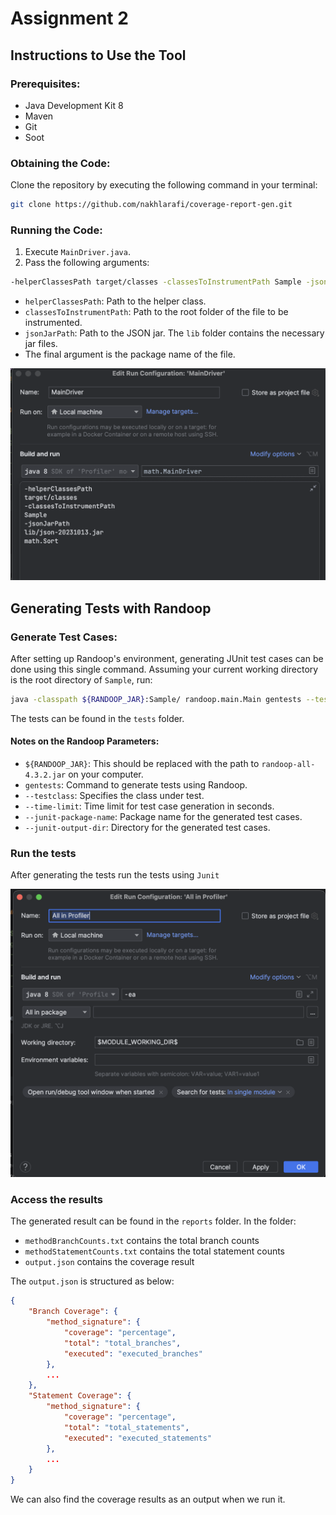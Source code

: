 # Assignment 2

## Instructions to Use the Tool

### Prerequisites:
- Java Development Kit 8
- Maven
- Git
- Soot

### Obtaining the Code:

Clone the repository by executing the following command in your terminal:

```bash
git clone https://github.com/nakhlarafi/coverage-report-gen.git
```

### Running the Code:

1. Execute `MainDriver.java`.
2. Pass the following arguments:

```bash
-helperClassesPath target/classes -classesToInstrumentPath Sample -jsonJarPath lib/json-20231013.jar math.Sort
```

- `helperClassesPath`: Path to the helper class.
- `classesToInstrumentPath`: Path to the root folder of the file to be instrumented.
- `jsonJarPath`: Path to the JSON jar. The `lib` folder contains the necessary jar files.
- The final argument is the package name of the file.

![Run configuration](img/mainFileConfig.png)

## Generating Tests with Randoop

### Generate Test Cases:

After setting up Randoop's environment, generating JUnit test cases can be done using this single command. Assuming your current working directory is the root directory of `Sample`, run:

```bash
java -classpath ${RANDOOP_JAR}:Sample/ randoop.main.Main gentests --testclass=math.Sort --time-limit=60 --junit-package-name=math --junit-output-dir=tests
```
The tests can be found in the `tests` folder.

#### Notes on the Randoop Parameters:

- `${RANDOOP_JAR}`: This should be replaced with the path to `randoop-all-4.3.2.jar` on your computer.
- `gentests`: Command to generate tests using Randoop.
- `--testclass`: Specifies the class under test.
- `--time-limit`: Time limit for test case generation in seconds.
- `--junit-package-name`: Package name for the generated test cases.
- `--junit-output-dir`: Directory for the generated test cases.

### Run the tests
After generating the tests run the tests using `Junit`

![img.png](img/testFileConfig.png)

### Access the results
The generated result can be found in the `reports` folder. In the folder:
* `methodBranchCounts.txt` contains the total branch counts
* `methodStatementCounts.txt` contains the total statement counts
* `output.json` contains the coverage result

The `output.json` is structured as below:
```json
{
    "Branch Coverage": {
        "method_signature": {
            "coverage": "percentage",
            "total": "total_branches",
            "executed": "executed_branches"
        },
        ...
    },
    "Statement Coverage": {
        "method_signature": {
            "coverage": "percentage",
            "total": "total_statements",
            "executed": "executed_statements"
        },
        ...
    }
}
```
We can also find the coverage results as an output when we run it.


